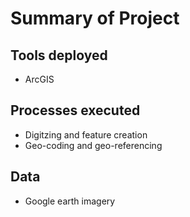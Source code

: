 # Summary of Project

## Tools deployed
- ArcGIS


## Processes executed
- Digitzing and feature creation
- Geo-coding and geo-referencing 


## Data 
- Google earth imagery

